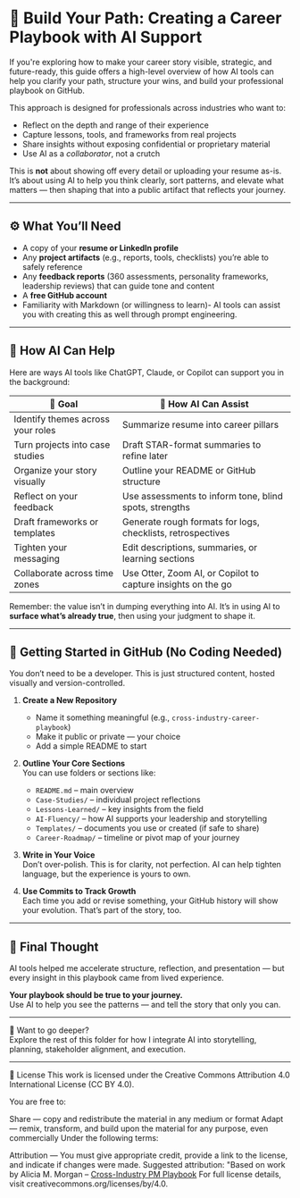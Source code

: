 # 🧭 Build Your Path: Creating a Career Playbook with AI Support

If you're exploring how to make your career story visible, strategic, and future-ready, this guide offers a high-level overview of how AI tools can help you clarify your path, structure your wins, and build your professional playbook on GitHub.

This approach is designed for professionals across industries who want to:

- Reflect on the depth and range of their experience
- Capture lessons, tools, and frameworks from real projects
- Share insights without exposing confidential or proprietary material
- Use AI as a *collaborator*, not a crutch

This is **not** about showing off every detail or uploading your resume as-is. It’s about using AI to help you think clearly, sort patterns, and elevate what matters — then shaping that into a public artifact that reflects your journey.

---

## ⚙️ What You’ll Need

- A copy of your **resume or LinkedIn profile**
- Any **project artifacts** (e.g., reports, tools, checklists) you’re able to safely reference
- Any **feedback reports** (360 assessments, personality frameworks, leadership reviews) that can guide tone and content
- A **free GitHub account**
- Familiarity with Markdown (or willingness to learn)- AI tools can assist you with creating this as well through prompt engineering. 

---

## 🧠 How AI Can Help

Here are ways AI tools like ChatGPT, Claude, or Copilot can support you in the background:

| 🎯 Goal | 🤖 How AI Can Assist |
|--------|----------------------|
| Identify themes across your roles | Summarize resume into career pillars |
| Turn projects into case studies | Draft STAR-format summaries to refine later |
| Organize your story visually | Outline your README or GitHub structure |
| Reflect on your feedback | Use assessments to inform tone, blind spots, strengths |
| Draft frameworks or templates | Generate rough formats for logs, checklists, retrospectives |
| Tighten your messaging | Edit descriptions, summaries, or learning sections |
| Collaborate across time zones | Use Otter, Zoom AI, or Copilot to capture insights on the go |

Remember: the value isn’t in dumping everything into AI. It’s in using AI to **surface what’s already true**, then using your judgment to shape it.

---

## 🧩 Getting Started in GitHub (No Coding Needed)

You don’t need to be a developer. This is just structured content, hosted visually and version-controlled.

1. **Create a New Repository**  
   - Name it something meaningful (e.g., `cross-industry-career-playbook`)  
   - Make it public or private — your choice  
   - Add a simple README to start

2. **Outline Your Core Sections**  
   You can use folders or sections like:
   - `README.md` – main overview
   - `Case-Studies/` – individual project reflections
   - `Lessons-Learned/` – key insights from the field
   - `AI-Fluency/` – how AI supports your leadership and storytelling
   - `Templates/` – documents you use or created (if safe to share)
   - `Career-Roadmap/` – timeline or pivot map of your journey

3. **Write in Your Voice**  
   Don’t over-polish. This is for clarity, not perfection. AI can help tighten language, but the experience is yours to own.

4. **Use Commits to Track Growth**  
   Each time you add or revise something, your GitHub history will show your evolution. That’s part of the story, too.

---

## 📌 Final Thought

AI tools helped me accelerate structure, reflection, and presentation — but every insight in this playbook came from lived experience.

**Your playbook should be true to your journey.**  
Use AI to help you see the patterns — and tell the story that only you can.

---

🧠 Want to go deeper?  
Explore the rest of this folder for how I integrate AI into storytelling, planning, stakeholder alignment, and execution.

---

📄 License
This work is licensed under the Creative Commons Attribution 4.0 International License (CC BY 4.0).

You are free to:

Share — copy and redistribute the material in any medium or format
Adapt — remix, transform, and build upon the material for any purpose, even commercially
Under the following terms:

Attribution — You must give appropriate credit, provide a link to the license, and indicate if changes were made.
Suggested attribution:
"Based on work by Alicia M. Morgan – [Cross-Industry PM Playbook](https://github.com/AliciaMMorgan/cross-industry-pm-playbook)
For full license details, visit creativecommons.org/licenses/by/4.0.
